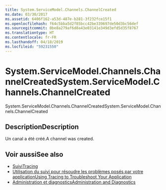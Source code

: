 ```yaml
---
title: System.ServiceModel.Channels.ChannelCreated
ms.date: 03/30/2017
ms.assetid: 6406f162-a53d-487e-b281-3f232fce15f1
ms.openlocfilehash: f64c5bba5d2f85bcc42be339697de50d3bc56def
ms.sourcegitcommit: 0be8a279af6d8a43e03141e349d3efd5d35f8767
ms.translationtype: HT
ms.contentlocale: fr-FR
ms.lasthandoff: 04/18/2019
ms.locfileid: "59231550"
---
```

# <a name="systemservicemodelchannelschannelcreated"></a><span data-ttu-id="48d8e-102">System.ServiceModel.Channels.ChannelCreated</span><span class="sxs-lookup"><span data-stu-id="48d8e-102">System.ServiceModel.Channels.ChannelCreated</span></span>
<span data-ttu-id="48d8e-103">System.ServiceModel.Channels.ChannelCreated</span><span class="sxs-lookup"><span data-stu-id="48d8e-103">System.ServiceModel.Channels.ChannelCreated</span></span>  
  
## <a name="description"></a><span data-ttu-id="48d8e-104">Description</span><span class="sxs-lookup"><span data-stu-id="48d8e-104">Description</span></span>  
 <span data-ttu-id="48d8e-105">Un canal a été créé.</span><span class="sxs-lookup"><span data-stu-id="48d8e-105">A channel was created.</span></span>  
  
## <a name="see-also"></a><span data-ttu-id="48d8e-106">Voir aussi</span><span class="sxs-lookup"><span data-stu-id="48d8e-106">See also</span></span>

- [<span data-ttu-id="48d8e-107">Suivi</span><span class="sxs-lookup"><span data-stu-id="48d8e-107">Tracing</span></span>](../../../../../docs/framework/wcf/diagnostics/tracing/index.md)
- [<span data-ttu-id="48d8e-108">Utilisation du suivi pour résoudre les problèmes posés par votre application</span><span class="sxs-lookup"><span data-stu-id="48d8e-108">Using Tracing to Troubleshoot Your Application</span></span>](../../../../../docs/framework/wcf/diagnostics/tracing/using-tracing-to-troubleshoot-your-application.md)
- [<span data-ttu-id="48d8e-109">Administration et diagnostics</span><span class="sxs-lookup"><span data-stu-id="48d8e-109">Administration and Diagnostics</span></span>](../../../../../docs/framework/wcf/diagnostics/index.md)
